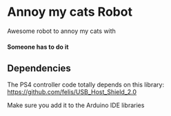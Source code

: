 # Annoy my cats Robot
Awesome robot to annoy my cats with

#### Someone has to do it

## Dependencies

The PS4 controller code totally depends on this library:
https://github.com/felis/USB_Host_Shield_2.0

Make sure you add it to the Arduino IDE libraries

